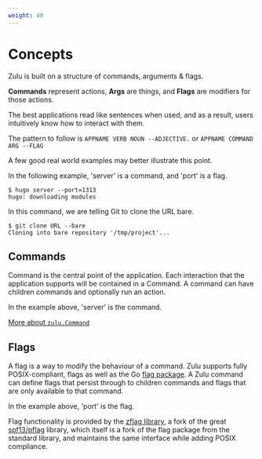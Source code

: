 ```yaml
---
weight: 40
---
```


# Concepts

Zulu is built on a structure of commands, arguments & flags.

**Commands** represent actions, **Args** are things, and **Flags** are modifiers for those actions.

The best applications read like sentences when used, and as a result, users
intuitively know how to interact with them.

The pattern to follow is
`APPNAME VERB NOUN --ADJECTIVE.`
or
`APPNAME COMMAND ARG --FLAG`

A few good real world examples may better illustrate this point.

In the following example, 'server' is a command, and 'port' is a flag.

```shell
$ hugo server --port=1313
hugo: downloading modules
```

In this command, we are telling Git to clone the URL bare.

```shell
$ git clone URL --bare
Cloning into bare repository '/tmp/project'...
```

## Commands

Command is the central point of the application. Each interaction that
the application supports will be contained in a Command. A command can
have children commands and optionally run an action.

In the example above, 'server' is the command.

[More about `zulu.Command`](https://pkg.go.dev/github.com/zulucmd/zulu#Command)

## Flags

A flag is a way to modify the behaviour of a command. Zulu supports
fully POSIX-compliant, flags as well as the Go [flag package](https://golang.org/pkg/flag/).
A Zulu command can define flags that persist through to children commands
and flags that are only available to that command.

In the example above, 'port' is the flag.

Flag functionality is provided by the [zflag
library](https://github.com/zulucmd/zflag), a fork of the great [spf13/pflag](https://github.com/spf13/pflag)
library, which itself is a fork of the flag package from the standard library, and maintains the same interface while adding POSIX compliance.
